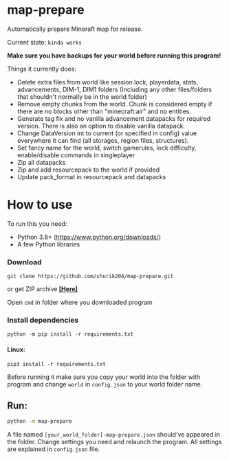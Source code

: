 # map-prepare
Automatically prepare Mineraft map for release.

Current state: `kinda works`

**Make sure you have backups for your world before running this program!**

Things it currently does:
- Delete extra files from world like session.lock, playerdata, stats, advancements, DIM-1, DIM1  folders (Including any other files/folders that shouldn't normally be in the world folder)
- Remove empty chunks from the world. Chunk is considered empty if there are no blocks other than "minecraft:air" and no entities.
- Generate tag fix and no vanilla advancement datapacks for required version. There is also an option to disable vanilla datapack.
- Change DataVersion int to current (or specified in config) value everywhere it can find (all storages, region files, structures).
- Set fancy name for the world, switch gamerules, lock difficulty, enable/disable commands in singleplayer
- Zip all datapacks
- Zip and add resourcepack to the world if provided
- Update pack_format in resourcepack and datapacks

# How to use

To run this you need:
- Python 3.8+ (https://www.python.org/downloads/)
- A few Python libraries

### Download
```
git clone https://github.com/shurik204/map-prepare.git
```
or get ZIP archive
**[\[Here\]](https://github.com/shurik204/map-prepare/archive/refs/heads/master.zip)**

Open `cmd` in folder where you downloaded program

### Install dependencies
```
python -m pip install -r requirements.txt
```
#### Linux:
```
pip3 install -r requirements.txt
```

Before running it make sure you copy your world into the folder with program and change `world` in `config.json` to your world folder name.

## Run:
```sh
python -m map-prepare
```

A file named `[your_world_folder]-map-prepare.json` should've appeared in the folder. Change settings you need and relaunch the program. All settings are explained in `config.json` file.